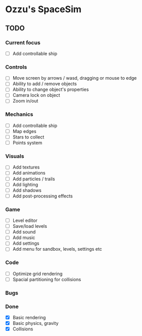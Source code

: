 # Ozzu's SpaceSim

## TODO

### Current focus
- [ ] Add controllable ship

### Controls
- [ ] Move screen by arrows / wasd, dragging or mouse to edge
- [ ] Ability to add / remove objects
- [ ] Ability to change object's properties
- [ ] Camera lock on object
- [ ] Zoom in/out

### Mechanics
- [ ] Add controllable ship
- [ ] Map edges
- [ ] Stars to collect
- [ ] Points system

### Visuals
- [ ] Add textures
- [ ] Add animations
- [ ] Add particles / trails
- [ ] Add lighting
- [ ] Add shadows
- [ ] Add post-processing effects

### Game
- [ ] Level editor
- [ ] Save/load levels
- [ ] Add sound
- [ ] Add music
- [ ] Add settings
- [ ] Add menu for sandbox, levels, settings etc

### Code
- [ ] Optimize grid rendering
- [ ] Spacial partitioning for collisions

### Bugs

### Done
- [x] Basic rendering
- [x] Basic physics, gravity
- [x] Collisions
